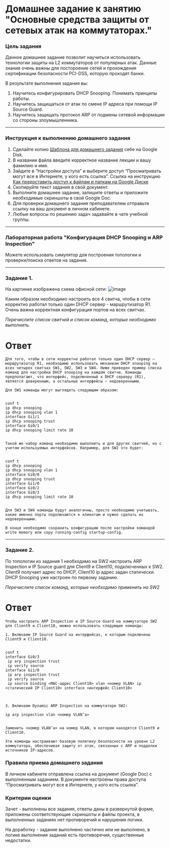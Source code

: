 # Домашнее задание к занятию "Основные средства защиты от сетевых атак на коммутаторах."

### Цель задания

Данное домашнее задание позволит научиться использовать технологии защиты на L2 коммутаторов от популярных атак. Данные знания очень важны для постороение сетей и прохождения сертификации безопасности PCI-DSS, которую проходят банки.

В результате выполнения задания вы:
1) Научитесь конфигурировать DHCP Snooping. Понимать принципы работы. 
2) Научитесь защищаться от атак по смене IP адреса при помощи IP Source Guard.
3) Научитесь защищать протокол ARP от подмены сетевой информации со стороны злоумышленника.

------

### Инструкция к выполнению домашнего задания

1. Сделайте копию [Шаблона для домашнего задания](https://docs.google.com/document/d/1youKpKm_JrC0UzDyUslIZW2E2bIv5OVlm_TQDvH5Pvs/edit) себе на Google Disk.
2. В названии файла введите корректное название лекции и вашу фамилию и имя.
3. Зайдите в “Настройки доступа” и выберите доступ “Просматривать могут все в Интернете, у кого есть ссылка”.  Ссылка на инструкцию [Как предоставить доступ к файлам и папкам на Google Диске](https://support.google.com/docs/answer/2494822?hl=ru&co=GENIE.Platform%3DDesktop)
4. Скопируйте текст задания в свой документ.
5. Выполните домашнее задание, запишите ответы и приложите необходимые скриншоты в свой Google Doc.
6. Для проверки домашнего задания преподавателем отправьте ссылку на ваш документ в личном кабинете.
7. Любые вопросы по решению задач задавайте в чате учебной группы.

---

### Лабораторная работа "Конфигурация DHCP Snooping и ARP Inspection"

Можете использовать симулятор для построения топологии и проверки/поиска ответов на задания. 

------

### Задание 1. 

На картинке изображена схема офисной сети:
![image](https://user-images.githubusercontent.com/51816695/160147812-5bd15814-762e-4cec-b27e-e8a601f461da.png)

Каким образом необходимо настроить все 4 свитча, чтобы в сети корректно работал только один DHCP сервер - маршрутизатор R1.
Очень важна корректная конфигурация портов на всех свитчах.

*Перечислите список свитчей и список команд, которые необходимо выполнить.*
# Ответ 
```
Для того, чтобы в сети корректно работал только один DHCP сервер – маршрутизатор R1, необходимо использовать механизм DHCP snooping на всех четырех свитчах SW1, SW2, SW3 и SW4. Ниже приведен пример списка команд для настройки DHCP snooping на каждом свитче. Команды предполагают, что интерфейс, подключенный к DHCP серверу (R1), является доверенным, а остальные интерфейсы – недоверенными.

Для SW1 команды могут выглядеть следующим образом:


conf t
ip dhcp snooping
ip dhcp snooping vlan 1
interface Gi1/1
ip dhcp snooping trust
interface Gi0/1
ip dhcp snooping limit rate 10


Такой же набор команд необходимо выполнить и для других свитчей, но с учетом используемых интерфейсов. Например, для SW2 это будет:


conf t
ip dhcp snooping
ip dhcp snooping vlan 1
interface Gi0/0
ip dhcp snooping trust
interface Gi1/0
interface Gi0/2
interface Gi0/3
ip dhcp snooping limit rate 10


Для SW3 и SW4 команды будут аналогичны, просто необходимо учитывать, какие именно порты подключаются к клиентам и нужно сделать их недоверенными. 

В конце необходимо сохранить конфигурацию после настройки командой write memory или copy running-config startup-config.
```
------

### Задание 2. 

По топологии из задания 1 необходимо на SW2 настроить ARP Inspection и IP Source guard для Client9 и Client10, подключенных к SW2.
Client9 получает адрес по DHCP, Client10 ip адрес задан статически. DHCP Snooping уже настроен по первому заданию.

*Перечислите список команд, которые необходимо применить на SW2*

# Ответ 
```
Чтобы настроить ARP Inspection и IP Source Guard на коммутаторе SW2 для Client9 и Client10, можно использовать следующие команды:

1. Включаем IP Source Guard на интерфейсах, к которым подключены Client9 и Client10. 


conf t
interface Gi0/3
 ip arp inspection trust
 ip verify source
interface Gi1/0
 ip arp inspection trust
 ip verify source
 ip source binding <MAC-адрес Client10> vlan <номер VLAN> ip <статический IP Client10> interface <интерфейс Client10>



3. Включаем Dynamic ARP Inspection на коммутаторе SW2:

ip arp inspection vlan <номер VLAN’а>


Заменить <номер VLAN’а> на номер VLAN, в котором находятся Client9 и Client10.

Эти команды настраивают базовую политику безопасности на уровне L2 коммутатора, обеспечивая защиту от атак, связанных с ARP и подделки источников IP-адресов.
```

### Правила приема домашнего задания

В личном кабинете отправлена ссылка на документ (Google Doc) с выполненным заданием. В документе настроены права доступа “Просматривать могут все в Интернете, у кого есть ссылка”.

### Критерии оценки

Зачет - выполнены все задания, ответы даны в развернутой форме, приложены соответствующие скриншоты и файлы проекта, в выполненных заданиях нет противоречий и нарушения логики.

На доработку - задание выполнено частично или не выполнено, в логике выполнения заданий есть противоречия, существенные недостатки.
